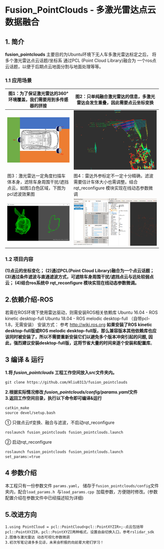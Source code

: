 # Fusion_PointClouds - 多激光雷达点云数据融合
## 1. 简介
**fusion_pointclouds**  主要目的为Ubuntu环境下无人车多激光雷达标定之后， 将多个激光雷达点云话题/坐标系 通过PCL (Point Cloud Library)融合为 一个ros点云话题，以便于后期点云地面分割与地面处理等等。
### 1.1 应用场景
|图1：为了保证激光雷达的360°环境覆盖，我们需要用到多传感器的拼接|图2：只单纯融合激光雷达的信息，多激光雷达会发生重叠，因此需要点云坐标变换|
|--|--|
|<img src="img/Needs_fusion.png" width="500px">|<img src="img/Needs_tf.png" width="450px">|
|图3：激光雷达一定角度扫描车体本身，滤除车身周围干扰/遮挡点云，如图1白色区域，下图为pcl滤波效果图|图4：雷达外参标定不一定十分精确，滤波需要估计车体大小也需调整。结合rqt_reconfigure 模块实现在线动态参数微调|
|<img src="img/Need_filters.png" width="450px">|<img src="img/Needs_rqt_reconfigure.png" width="450px">|
### 1.2 项目内容
**(1)点云的坐标变化；**
**(2)通过PCL(Point Cloud Library)融合为一个点云话题；**
**(3)通过条件滤波与直通滤波方式，可滤除车身周围干扰/遮挡点云与远处较弱点云；**
**(4)结合ros系统中 rqt_reconfigure 模块实现在线动态参数微调。**

## 2.依赖介绍-ROS
若需在ROS环境下使用雷达驱动，则需安装ROS相关依赖库
Ubuntu 16.04 - ROS kinetic desktop-full 
Ubuntu 18.04 - ROS melodic desktop-full （自带pcl-1.8，无需安装）
安装方式： 参考 http://wiki.ros.org
**如果安装了ROS kinetic desktop-full版或ROS melodic desktop-full版，那么兼容版本其他依赖库也应该同时被安装了，所以不需要重新安装它们以避免多个版本冲突引起的问题, 因此，强烈建议安装desktop-full版，这将节省大量的时间来逐个安装和配置库**。

## 3 编译 & 运行


**1.将 *fusion_pointclouds* 工程工作空间放入*src*文件夹内。**
```
git clone https://github.com/Hliu0313/fusion_pointclouds
```
**2.根据实际情况修改 *fusion_pointclouds/config/params.yaml*文件**  
**3.返回工作空间目录，执行以下命令即可编译&运行**  
```
catkin_make
source devel/setup.bash
```
 ① 只做点云tf变换、融合与滤波，不启动rqt_reconfigure
```
roslaunch fusion_pointclouds fusion_pointclouds.launch  
```
  ② 启动rqt_reconfigure
```
roslaunch fusion_pointclouds fusion_pointclouds.launch  set_params:=true
```

## 4 参数介绍
本工程只有一份参数文件 `params.yaml`， 储存于`fusion_pointclouds/config`文件夹内，配合`load_params.h `与`load_params.cpp `加载参数，方便随时修改。(参数配置介绍在参数文件中已经描述较为详细)

## 5.改进方向
    1.using PointCloud = pcl::PointCloud<pcl::PointXYZIR>;-点云包括带pcl::PointXYZIR，pcl::PointXYZI两种格式，设置自由切换入口，参考rslidar_sdk
    2.图像与激光雷达 动态可视化参数微调
    3.初次写笔记请多多见谅，未来会积极的向前辈大佬们学习！

